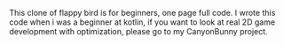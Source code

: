 This clone of flappy bird is for beginners, one page full code. I wrote this code when i was a beginner at kotlin, if you want to look at real 2D game development with optimization, 
please go to my CanyonBunny project.

